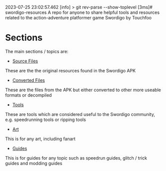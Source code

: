 
2023-07-25 23:02:57.462 [info] > git rev-parse --show-toplevel [3ms]# swordigo-resources
A repo for anyone to share helpful tools and resources related to the action-adventure platformer game Swordigo by Touchfoo

# Sections

The main sections / topics are:

- [Source Files](sourceFiles)

These are the the original resources found in the Swordigo APK

- [Converted Files](convertedFiles)

These are the files from the APK but either converted to other more useable formats or decompiled

- [Tools](Tools)

These are tools which are considered useful to the Swordigo community, e.g. speedrunning tools or ripping tools

- [Art](Art)

This is for any art, including fanart

- [Guides](/Guides/README.md)

This is for guides for any topic such as speedrun guides, glitch / trick guides and modding guides

